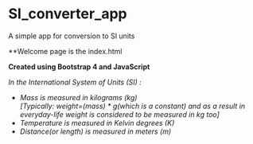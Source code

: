 # SI_converter_app
A simple app for conversion to SI units 

**Welcome page is the index.html

**Created using Bootstrap 4 and JavaScript**

*In the International System of Units (SI) :*
- *Mass is measured in kilograms (kg)*\
 *[Typically: weight=(mass) * g(which is a constant) and as a result in everyday-life weight is considered to be measured in kg too]*
- *Temperature is measured in Kelvin degrees (K)*
- *Distance(or length) is measured in meters (m)*

